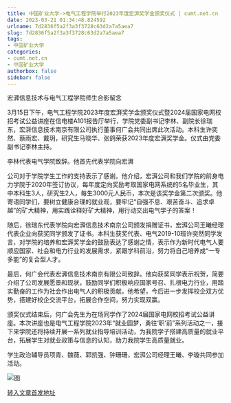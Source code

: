 ```yaml
---
title: 中国矿业大学->电气工程学院举行2023年度宏湃奖学金颁奖仪式 | cumt.net.cn
date: 2023-03-21 01:34:48.824592
urlname: 7d2836f5a2f3a3f3728c63d2a7a5aea7
slug: 7d2836f5a2f3a3f3728c63d2a7a5aea7
tags: 
- 中国矿业大学
categories:
- cumt.net.cn
- 中国矿业大学
authorbox: false
sidebar: false
---
```

宏湃信息技术与电气工程学院师生合影留念

3月15日下午，电气工程学院2023年度宏湃奖学金颁奖仪式暨2024届国家电网校招考试公益讲座在信电楼A101报告厅举行，学院党委副书记李林、副院长徐瑞东，宏湃信息技术南京有限公司执行董事何广会共同出席此次活动。本科生许奕然、蔡雨宏、戴玥，研究生马晓华、张鸽荣获2023年度宏湃奖学金。仪式由党委副书记李林主持。

李林代表电气学院致辞。他首先代表学院向宏湃
<!--more-->
公司对于学院学生工作的支持表示了感谢。他介绍，宏湃公司和我们学院的前身电力学院于2020年签订协议，每年度定向奖励考取国家电网系统的5名毕业生，其中本科生3人，研究生2人，每生3000元人民币，本次是该奖学金第二次颁奖。他寄语同学们，要树立健康合理的就业观，要牢记“自强不息、艰苦奋斗、追求卓越”的矿大精神，用实践诠释好矿大精神，用行动交出电气学子的答案！

随后，徐瑞东代表学院向宏湃信息技术南京公司颁发捐赠证书，宏湃公司王曦经理代表企业向获奖同学颁发了证书。本科生获奖代表、电气2019-10班许奕然同学发言，对学院的培养和宏湃奖学金的鼓励表达了感谢之情，表示作为新时代电气人要顺应国家、社会和电力行业的发展需求，紧跟学科前沿，努力将自己培养成“一专多能”的复合型人才。

最后，何广会代表宏湃信息技术南京有限公司致辞。他向获奖同学表示祝贺，简要介绍了公司发展愿景和现状，鼓励同学们积极响应国家号召、扎根电力行业，用踏实勤奋的工作为社会作出电气人的积极贡献。他希望，今后进一步发挥校企双方优势，搭建好校企交流平台，拓展合作空间，努力实现双赢。

颁奖仪式结束后，何广会先生为在场同学作了2024届国家电网校招考试公益讲座。本次讲座也是电气工程学院2023年“就业圆梦，勇往‘职’前”系列活动之一，接下来学院还将持续开展一系列就业指导培训活动，为我院学子搭建高质量的就业平台，拓展学生对就业政策与信息的认知，助力我院学生高质量就业。

学生政治辅导员项青、魏薇、郭凯强、钟珊珊，宏湃公司经理王曦、李璇共同参加活动。

![图](https://xwzx.cumt.edu.cn/_upload/article/images/64/c9/9178ffb64f8aa043f99c587e196d/f0fff214-75e0-49a8-83a5-4f337dbef6f0.jpg)

[转入文章首发地址](https://xwzx.cumt.edu.cn/cc/c9/c523a642249/page.htm)